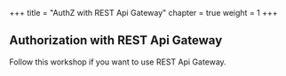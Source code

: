 +++
title = "AuthZ with REST Api Gateway"
chapter = true
weight = 1
+++

## Authorization with REST Api Gateway

Follow this workshop if you want to use REST Api Gateway.

